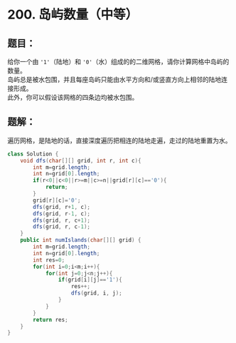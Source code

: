 # 200. 岛屿数量（中等）
## 题目：
给你一个由 `'1'`（陆地）和 `'0'`（水）组成的的二维网格，请你计算网格中岛屿的数量。\
岛屿总是被水包围，并且每座岛屿只能由水平方向和/或竖直方向上相邻的陆地连接形成。\
此外，你可以假设该网格的四条边均被水包围。
## 题解：
遍历网格，是陆地的话，直接深度遍历把相连的陆地走遍，走过的陆地重置为水。
```java
class Solution {
    void dfs(char[][] grid, int r, int c){
        int m=grid.length;
        int n=grid[0].length;
        if(r<0||c<0||r>=m||c>=n||grid[r][c]=='0'){
            return;
        }
        grid[r][c]='0';
        dfs(grid, r+1, c);
        dfs(grid, r-1, c);
        dfs(grid, r, c+1);
        dfs(grid, r, c-1);
    }
    public int numIslands(char[][] grid) {
        int m=grid.length;
        int n=grid[0].length;
        int res=0;
        for(int i=0;i<m;i++){
            for(int j=0;j<n;j++){
                if(grid[i][j]=='1'){
                    res++;
                    dfs(grid, i, j);
                }
            }
        }
        return res;
    }
}
```